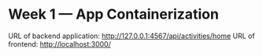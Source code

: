 # Week 1 — App Containerization

URL of backend application: <http://127.0.0.1:4567/api/activities/home>
URL of frontend: <http://localhost:3000/>
